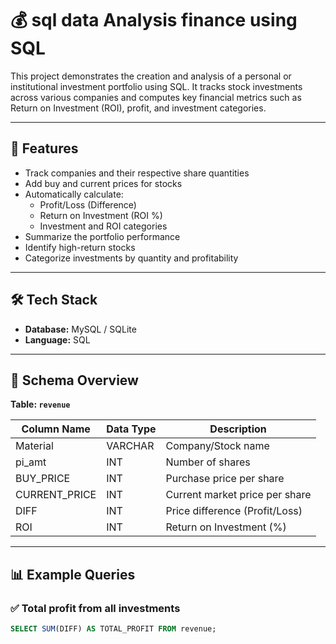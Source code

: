 # 💰 sql data Analysis finance using SQL

This project demonstrates the creation and analysis of a personal or institutional investment portfolio using SQL. It tracks stock investments across various companies and computes key financial metrics such as Return on Investment (ROI), profit, and investment categories.

---

## 🚀 Features

- Track companies and their respective share quantities
- Add buy and current prices for stocks
- Automatically calculate:
  - Profit/Loss (Difference)
  - Return on Investment (ROI %)
  - Investment and ROI categories
- Summarize the portfolio performance
- Identify high-return stocks
- Categorize investments by quantity and profitability

---

## 🛠️ Tech Stack

- **Database:** MySQL / SQLite
- **Language:** SQL

---

## 🧾 Schema Overview

**Table: `revenue`**

| Column Name     | Data Type | Description                        |
|-----------------|-----------|------------------------------------|
| Material        | VARCHAR   | Company/Stock name                 |
| pi_amt          | INT       | Number of shares                   |
| BUY_PRICE       | INT       | Purchase price per share           |
| CURRENT_PRICE   | INT       | Current market price per share     |
| DIFF            | INT       | Price difference (Profit/Loss)     |
| ROI             | INT       | Return on Investment (%)           |

---

## 📊 Example Queries

### ✅ Total profit from all investments
```sql
SELECT SUM(DIFF) AS TOTAL_PROFIT FROM revenue;
